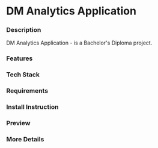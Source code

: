 # DM Analytics Application
### Description
DM Analytics Application - is a Bachelor's Diploma project.
### Features
### Tech Stack
### Requirements
### Install Instruction
### Preview
### More Details

